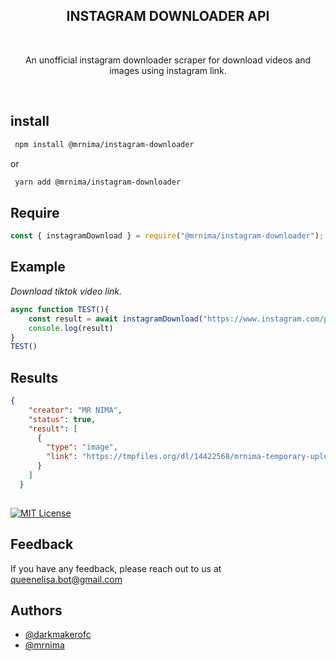 <h2 align="center"> INSTAGRAM DOWNLOADER API </h2></br>
<div id="logo" align= "center">       
</div>

<p align = "center"> An unofficial instagram downloader scraper for download videos and images using instagram link.</p>
</br>

## install

```bash
 npm install @mrnima/instagram-downloader
```
or
```bash
 yarn add @mrnima/instagram-downloader
```



## Require

```javascript
const { instagramDownload } = require("@mrnima/instagram-downloader");
```

## Example 
*Download tiktok video link.*
```javascript
async function TEST(){
    const result = await instagramDownload("https://www.instagram.com/p/C2Uo9r9BLnF/?igsh=MWhwZjQ3ZjR5bXdqbw==");
    console.log(result)
}
TEST()
```

## Results 
```json
{
    "creator": "MR NIMA",
    "status": true,
    "result": [
      {
        "type": "image",
        "link": "https://tmpfiles.org/dl/14422568/mrnima-temporary-uploader.jpg"
      }
    ]
  }
  
```
</a>

[![MIT License](https://img.shields.io/badge/License-MIT-green.svg)](https://choosealicense.com/licenses/mit/)

## Feedback

If you have any feedback, please reach out to us at queenelisa.bot@gmail.com


## Authors

- [@darkmakerofc](https://www.github.com/darkmakerofc)
- [@mrnima](https://www.github.com/mr-nima-x)
